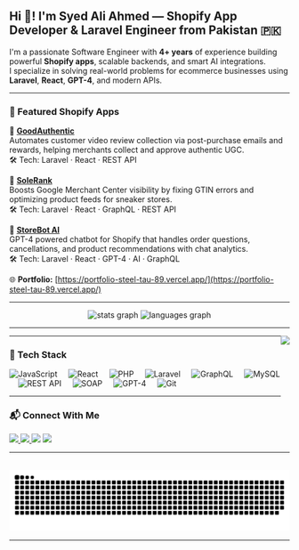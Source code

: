 <h2 align="left">Hi 👋! I'm Syed Ali Ahmed — Shopify App Developer & Laravel Engineer from Pakistan 🇵🇰</h2>

I'm a passionate Software Engineer with **4+ years** of experience building powerful **Shopify apps**, scalable backends, and smart AI integrations.  
I specialize in solving real-world problems for ecommerce businesses using **Laravel**, **React**, **GPT-4**, and modern APIs.

---

### 🚀 Featured Shopify Apps

🔹 **[GoodAuthentic](https://apps.shopify.com/goodauthentic-ugc?st_source=autocomplete&surface_detail=autocomplete_apps)**  
Automates customer video review collection via post-purchase emails and rewards, helping merchants collect and approve authentic UGC.  
🛠 Tech: Laravel · React · REST API

🔹 **[SoleRank](https://apps.shopify.com/solerank?st_source=autocomplete&surface_detail=autocomplete_apps)**  
Boosts Google Merchant Center visibility by fixing GTIN errors and optimizing product feeds for sneaker stores.  
🛠 Tech: Laravel · React · GraphQL · REST API

🔹 **[StoreBot AI](https://apps.shopify.com/store-bot-ai)**  
GPT-4 powered chatbot for Shopify that handles order questions, cancellations, and product recommendations with chat analytics.  
🛠 Tech: Laravel · React · GPT-4 · AI · GraphQL

🌐 **Portfolio:** [https://portfolio-steel-tau-89.vercel.app/](https://portfolio-steel-tau-89.vercel.app/)

---

<div align="center">
  <img src="https://github-readme-stats.vercel.app/api?username=AliAhmed004&hide_title=false&hide_rank=false&show_icons=true&include_all_commits=true&count_private=true&disable_animations=false&theme=dracula&locale=en&hide_border=false" height="150" alt="stats graph" />
  <img src="https://github-readme-stats.vercel.app/api/top-langs?username=AliAhmed004&locale=en&hide_title=false&layout=compact&card_width=320&langs_count=6&theme=dracula&hide_border=false" height="150" alt="languages graph" />
</div>

---

<img align="right" height="150" src="https://i.imgflip.com/65efzo.gif"  />

---

### 🧰 Tech Stack

<div align="left">
  <img src="https://cdn.jsdelivr.net/gh/devicons/devicon/icons/javascript/javascript-original.svg" height="30" alt="JavaScript" />
  <img width="12" />
  <img src="https://cdn.jsdelivr.net/gh/devicons/devicon/icons/react/react-original.svg" height="30" alt="React" />
  <img width="12" />
  <img src="https://cdn.jsdelivr.net/gh/devicons/devicon/icons/php/php-original.svg" height="30" alt="PHP" />
  <img width="12" />
  <img src="https://avatars.githubusercontent.com/u/958072?s=48&v=4" height="30" alt="Laravel" />
  <img width="12" />
  <img src="https://cdn.jsdelivr.net/gh/devicons/devicon/icons/graphql/graphql-plain.svg" height="30" alt="GraphQL" />
  <img width="12" />
  <img src="https://cdn.jsdelivr.net/gh/devicons/devicon/icons/mysql/mysql-original.svg" height="30" alt="MySQL" />
  <img width="12" />
  <img src="https://img.shields.io/badge/REST_API-FF6F00?style=flat-square&logo=api&logoColor=white" height="30" alt="REST API" />
  <img width="12" />
  <img src="https://img.shields.io/badge/SOAP_API-007396?style=flat-square&logoColor=white" height="30" alt="SOAP" />
  <img width="12" />
  <img src="https://img.shields.io/badge/GPT_4-8A2BE2?style=flat-square&logo=openai&logoColor=white" height="30" alt="GPT-4" />
  <img width="12" />
  <img src="https://cdn.jsdelivr.net/gh/devicons/devicon/icons/git/git-original.svg" height="30" alt="Git" />
</div>

---

### 📬 Connect With Me

<div align="left">
  <a href="mailto:syedaliahmed004@gmail.com" target="_blank">
    <img src="https://img.shields.io/static/v1?message=Gmail&logo=gmail&label=&color=D14836&logoColor=white&labelColor=&style=for-the-badge" height="35" />
  </a>
  <a href="https://github.com/AliAhmed004" target="_blank">
    <img src="https://img.shields.io/static/v1?message=LinkedIn&logo=linkedin&label=&color=0077B5&logoColor=white&style=for-the-badge" height="35" />
  </a>
  <img src="https://img.shields.io/static/v1?message=Instagram&logo=instagram&label=&color=E4405F&logoColor=white&style=for-the-badge" height="35" />
  <img src="https://img.shields.io/static/v1?message=Discord&logo=discord&label=&color=7289DA&logoColor=white&style=for-the-badge" height="35" />
</div>

---

<br clear="both">

<img src="https://raw.githubusercontent.com/platane/snk/output/github-contribution-grid-snake-grey.svg" alt="Snake animation" />

---
